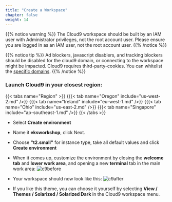 ```yaml
---
title: "Create a Workspace"
chapter: false
weight: 14
---
```


{{% notice warning %}}
The Cloud9 workspace should be built by an IAM user with Administrator privileges,
not the root account user. Please ensure you are logged in as an IAM user, not the root
account user.
{{% /notice %}}

<!---
{{% notice info %}}
This workshop was designed to run in the **Oregon (us-west-2)** region. **Please don't
run in any other region.** Future versions of this workshop will expand region availability,
and this message will be removed.
{{% /notice %}}
-->

{{% notice tip %}}
Ad blockers, javascript disablers, and tracking blockers should be disabled for
the cloud9 domain, or connecting to the workspace might be impacted.
Cloud9 requires third-party-cookies. You can whitelist the [specific domains]( https://docs.aws.amazon.com/cloud9/latest/user-guide/troubleshooting.html#troubleshooting-env-loading).
{{% /notice %}}

### Launch Cloud9 in your closest region:
{{< tabs name="Region" >}}
{{{< tab name="Oregon" include="us-west-2.md" />}}
{{{< tab name="Ireland" include="eu-west-1.md" />}}
{{{< tab name="Ohio" include="us-east-2.md" />}}
{{{< tab name="Singapore" include="ap-southeast-1.md" />}}
{{< /tabs >}}

- Select **Create environment**
- Name it **eksworkshop**, click Next.
- Choose **"t2.small"** for instance type, take all default values and click **Create environment**
- When it comes up, customize the environment by closing the **welcome tab**
and **lower work area**, and opening a new **terminal** tab in the main work area:
![c9before](/images/c9before.png)

- Your workspace should now look like this:
![c9after](/images/c9after.png)

- If you like this theme, you can choose it yourself by selecting **View / Themes / Solarized / Solarized Dark**
in the Cloud9 workspace menu.
